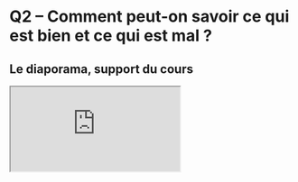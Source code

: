 # Q2 – Comment peut-on savoir ce qui est bien et ce qui est mal ?


## Le diaporama, support du cours

<iframe src="https://eyssette.github.io/marp-slides/slides/2021-2022/s1-ch2-q2-comment-peut-on-savoir-ce-qui-est-bien-et-ce-qui-est-mal.html"></iframe>